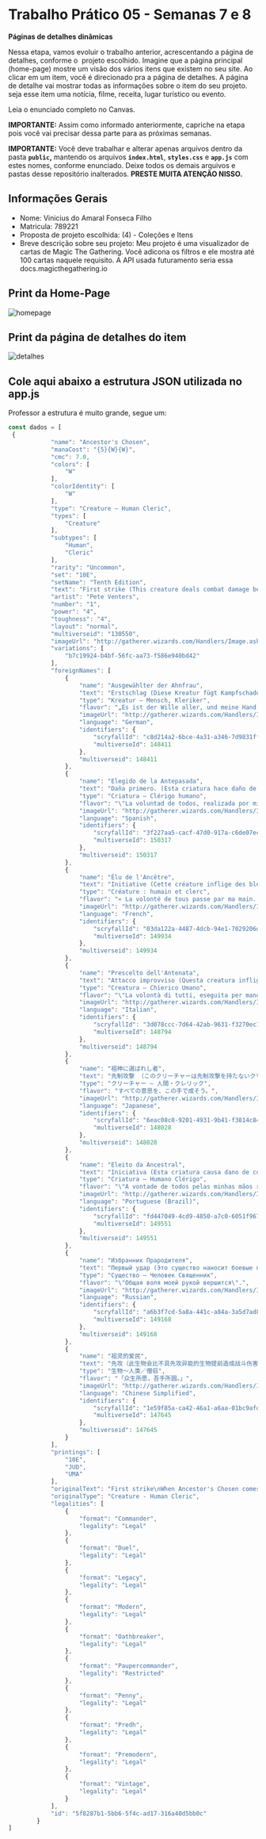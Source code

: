 # Trabalho Prático 05 - Semanas 7 e 8

**Páginas de detalhes dinâmicas**

Nessa etapa, vamos evoluir o trabalho anterior, acrescentando a página de detalhes, conforme o  projeto escolhido. Imagine que a página principal (home-page) mostre um visão dos vários itens que existem no seu site. Ao clicar em um item, você é direcionado pra a página de detalhes. A página de detalhe vai mostrar todas as informações sobre o item do seu projeto. seja esse item uma notícia, filme, receita, lugar turístico ou evento.

Leia o enunciado completo no Canvas. 

**IMPORTANTE:** Assim como informado anteriormente, capriche na etapa pois você vai precisar dessa parte para as próximas semanas. 

**IMPORTANTE:** Você deve trabalhar e alterar apenas arquivos dentro da pasta **`public`,** mantendo os arquivos **`index.html`**, **`styles.css`** e **`app.js`** com estes nomes, conforme enunciado. Deixe todos os demais arquivos e pastas desse repositório inalterados. **PRESTE MUITA ATENÇÃO NISSO.**

## Informações Gerais

- Nome: Vinicius do Amaral Fonseca Filho
- Matricula: 789221
- Proposta de projeto escolhida: (4) -  Coleções e Itens
- Breve descrição sobre seu projeto: Meu projeto é uma visualizador de cartas de Magic The Gathering. Você adicona os filtros e ele mostra até 100 cartas naquele requisito. A API usada futuramento seria essa docs.magicthegathering.io

## Print da Home-Page

![homepage](img/homepage.png)

## Print da página de detalhes do item

![detalhes](img/detalhes.png)

## Cole aqui abaixo a estrutura JSON utilizada no app.js

Professor a estrutura é muito grande, segue um:
```javascript
const dados = [
 {
			"name": "Ancestor's Chosen",
			"manaCost": "{5}{W}{W}",
			"cmc": 7.0,
			"colors": [
				"W"
			],
			"colorIdentity": [
				"W"
			],
			"type": "Creature — Human Cleric",
			"types": [
				"Creature"
			],
			"subtypes": [
				"Human",
				"Cleric"
			],
			"rarity": "Uncommon",
			"set": "10E",
			"setName": "Tenth Edition",
			"text": "First strike (This creature deals combat damage before creatures without first strike.)\nWhen Ancestor's Chosen enters the battlefield, you gain 1 life for each card in your graveyard.",
			"artist": "Pete Venters",
			"number": "1",
			"power": "4",
			"toughness": "4",
			"layout": "normal",
			"multiverseid": "130550",
			"imageUrl": "http://gatherer.wizards.com/Handlers/Image.ashx?multiverseid=130550&type=card",
			"variations": [
				"b7c19924-b4bf-56fc-aa73-f586e940bd42"
			],
			"foreignNames": [
				{
					"name": "Ausgewählter der Ahnfrau",
					"text": "Erstschlag (Diese Kreatur fügt Kampfschaden vor Kreaturen ohne Erstschlag zu.)\nWenn der Ausgewählte der Ahnfrau ins Spiel kommt, erhältst du 1 Lebenspunkt für jede Karte in deinem Friedhof dazu.",
					"type": "Kreatur — Mensch, Kleriker",
					"flavor": "„Es ist der Wille aller, und meine Hand, die ihn ausführt.\"",
					"imageUrl": "http://gatherer.wizards.com/Handlers/Image.ashx?multiverseid=148411&type=card",
					"language": "German",
					"identifiers": {
						"scryfallId": "c8d214a2-6bce-4a31-a346-7d9831ff068c",
						"multiverseId": 148411
					},
					"multiverseid": 148411
				},
				{
					"name": "Elegido de la Antepasada",
					"text": "Daña primero. (Esta criatura hace daño de combate antes que las criaturas sin la habilidad de dañar primero.)\nCuando el Elegido de la Antepasada entre en juego, ganas 1 vida por cada carta en tu cementerio.",
					"type": "Criatura — Clérigo humano",
					"flavor": "\"La voluntad de todos, realizada por mi mano.\"",
					"imageUrl": "http://gatherer.wizards.com/Handlers/Image.ashx?multiverseid=150317&type=card",
					"language": "Spanish",
					"identifiers": {
						"scryfallId": "3f227aa5-cacf-47d0-917a-c6de07ec4fb3",
						"multiverseId": 150317
					},
					"multiverseid": 150317
				},
				{
					"name": "Élu de l'Ancêtre",
					"text": "Initiative (Cette créature inflige des blessures de combat avant les créatures sans l'initiative.)\nQuand l'Élu de l'Ancêtre arrive en jeu, vous gagnez 1 point de vie pour chaque carte dans votre cimetière.",
					"type": "Créature : humain et clerc",
					"flavor": "« La volonté de tous passe par ma main. »",
					"imageUrl": "http://gatherer.wizards.com/Handlers/Image.ashx?multiverseid=149934&type=card",
					"language": "French",
					"identifiers": {
						"scryfallId": "03da122a-4487-4dcb-94e1-7029206d583c",
						"multiverseId": 149934
					},
					"multiverseid": 149934
				},
				{
					"name": "Prescelto dell'Antenata",
					"text": "Attacco improvviso (Questa creatura infligge danno da combattimento prima delle creature senza attacco improvviso.)\nQuando il Prescelto dell'Antenata entra in gioco, guadagni 1 punto vita per ogni carta nel tuo cimitero.",
					"type": "Creatura — Chierico Umano",
					"flavor": "\"La volontà di tutti, eseguita per mano mia.\"",
					"imageUrl": "http://gatherer.wizards.com/Handlers/Image.ashx?multiverseid=148794&type=card",
					"language": "Italian",
					"identifiers": {
						"scryfallId": "3d078ccc-7d64-42ab-9631-f3270ec1bec1",
						"multiverseId": 148794
					},
					"multiverseid": 148794
				},
				{
					"name": "祖神に選ばれし者",
					"text": "先制攻撃 （このクリーチャーは先制攻撃を持たないクリーチャーよりも先に戦闘ダメージを与える。）\n祖神に選ばれし者が場に出たとき、あなたはあなたの墓地にあるカード１枚につき１点のライフを得る。",
					"type": "クリーチャー — 人間・クレリック",
					"flavor": "すべての意思を、この手で成そう。",
					"imageUrl": "http://gatherer.wizards.com/Handlers/Image.ashx?multiverseid=148028&type=card",
					"language": "Japanese",
					"identifiers": {
						"scryfallId": "6eac08c0-9201-4931-9b41-f3814c8449d6",
						"multiverseId": 148028
					},
					"multiverseid": 148028
				},
				{
					"name": "Eleito da Ancestral",
					"text": "Iniciativa (Esta criatura causa dano de combate antes de criaturas sem a habilidade de iniciativa.)\nQuando Eleito da Ancestral entra em jogo, você ganha 1 ponto de vida para cada card em seu cemitério.",
					"type": "Criatura — Humano Clérigo",
					"flavor": "\"A vontade de todos pelas minhas mãos realizada.\"",
					"imageUrl": "http://gatherer.wizards.com/Handlers/Image.ashx?multiverseid=149551&type=card",
					"language": "Portuguese (Brazil)",
					"identifiers": {
						"scryfallId": "fd447049-4cd9-4850-a7c0-6051f9672710",
						"multiverseId": 149551
					},
					"multiverseid": 149551
				},
				{
					"name": "Избранник Прародителя",
					"text": "Первый удар (Это существо наносит боевые повреждения раньше существ без Первого удара.)\nКогда Избранник Прародителя входит в игру, вы получаете 1 жизнь за каждую карту на вашем кладбище.",
					"type": "Существо — Человек Священник",
					"flavor": "\"Общая воля моей рукой вершится\".",
					"imageUrl": "http://gatherer.wizards.com/Handlers/Image.ashx?multiverseid=149168&type=card",
					"language": "Russian",
					"identifiers": {
						"scryfallId": "a6b3f7cd-5a8a-441c-a84a-3a5d7ad860f9",
						"multiverseId": 149168
					},
					"multiverseid": 149168
				},
				{
					"name": "祖灵的爱民",
					"text": "先攻（此生物会比不具先攻异能的生物提前造成战斗伤害。）\n当祖灵的爱民进场时，你坟墓场中每有一张牌，你便获得1点生命。",
					"type": "生物～人类／僧侣",
					"flavor": "「众生所愿，吾手所圆。」",
					"imageUrl": "http://gatherer.wizards.com/Handlers/Image.ashx?multiverseid=147645&type=card",
					"language": "Chinese Simplified",
					"identifiers": {
						"scryfallId": "1e59f85a-ca42-46a1-a6aa-01bc9afd6f6c",
						"multiverseId": 147645
					},
					"multiverseid": 147645
				}
			],
			"printings": [
				"10E",
				"JUD",
				"UMA"
			],
			"originalText": "First strike\nWhen Ancestor's Chosen comes into play, you gain 1 life for each card in your graveyard.",
			"originalType": "Creature - Human Cleric",
			"legalities": [
				{
					"format": "Commander",
					"legality": "Legal"
				},
				{
					"format": "Duel",
					"legality": "Legal"
				},
				{
					"format": "Legacy",
					"legality": "Legal"
				},
				{
					"format": "Modern",
					"legality": "Legal"
				},
				{
					"format": "Oathbreaker",
					"legality": "Legal"
				},
				{
					"format": "Paupercommander",
					"legality": "Restricted"
				},
				{
					"format": "Penny",
					"legality": "Legal"
				},
				{
					"format": "Predh",
					"legality": "Legal"
				},
				{
					"format": "Premodern",
					"legality": "Legal"
				},
				{
					"format": "Vintage",
					"legality": "Legal"
				}
			],
			"id": "5f8287b1-5bb6-5f4c-ad17-316a40d5bb0c"
		}
]
```
